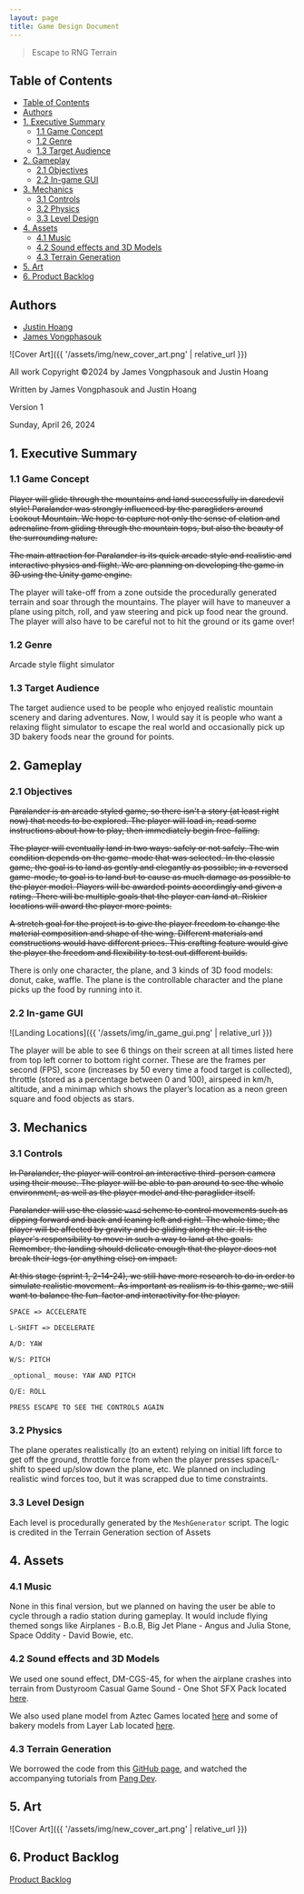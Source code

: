 ```yaml
---
layout: page
title: Game Design Document
---
```


> Escape to RNG Terrain

## Table of Contents

- [Table of Contents](#table-of-contents)
- [Authors](#authors)
- [1. Executive Summary](#1-executive-summary)
  - [1.1 Game Concept](#11-game-concept)
  - [1.2 Genre](#12-genre)
  - [1.3 Target Audience](#13-target-audience)
- [2. Gameplay](#2-gameplay)
  - [2.1 Objectives](#21-objectives)
  - [2.2 In-game GUI](#22-in-game-gui)
- [3. Mechanics](#3-mechanics)
  - [3.1 Controls](#31-controls)
  - [3.2 Physics](#32-physics)
  - [3.3 Level Design](#33-level-design)
- [4. Assets](#4-assets)
  - [4.1 Music](#41-music)
  - [4.2 Sound effects and 3D Models](#42-sound-effects-and-3d-models)
  - [4.3 Terrain Generation](#43-terrain-generation)
- [5. Art](#5-art)
- [6. Product Backlog](#6-product-backlog)

## Authors

- [Justin Hoang](mailto:justinhoang@mines.edu)
- [James Vongphasouk](mailto:jvongphasouk@mines.edu)

![Cover Art]({{ '/assets/img/new_cover_art.png' | relative_url }})

All work Copyright ©2024 by James Vongphasouk and Justin Hoang

Written by James Vongphasouk and Justin Hoang

Version 1

Sunday, April 26, 2024

## 1. Executive Summary

### 1.1 Game Concept

~~Player will glide through the mountains and land successfully in daredevil
style! Paralander was strongly influenced by the paragliders around Lookout
Mountain. We hope to capture not only the sense of elation and adrenaline from
gliding through the mountain tops, but also the beauty of the surrounding
nature.~~

~~The main attraction for Paralander is its quick arcade style and realistic and
interactive physics and flight. We are planning on developing the game in 3D
using the Unity game engine.~~

The player will take-off from a zone outside the procedurally generated terrain
and soar through the mountains. The player will have to maneuver a plane using
pitch, roll, and yaw steering and pick up food near the ground. The player will
also have to be careful not to hit the ground or its game over!

### 1.2 Genre

Arcade style flight simulator

### 1.3 Target Audience

The target audience used to be people who enjoyed realistic mountain scenery and
daring adventures. Now, I would say it is people who want a relaxing flight
simulator to escape the real world and occasionally pick up 3D bakery foods near
the ground for points.

## 2. Gameplay

### 2.1 Objectives

~~Paralander is an arcade styled game, so there isn't a story (at least right
now) that needs to be explored. The player will load in, read some instructions
about how to play, then immediately begin free-falling.~~

~~The player will eventually land in two ways: safely or not safely. The win
condition depends on the game-mode that was selected. In the classic game, the
goal is to land as gently and elegantly as possible; in a reversed game-mode, to
goal is to land but to cause as much damage as possible to the player model.
Players will be awarded points accordingly and given a rating. There will be
multiple goals that the player can land at. Riskier locations will award the
player more points.~~

<!-- ~~![Landing Locations]({{ '/assets/img/concept_art.png' | relative_url }})~~ -->

~~A stretch goal for the project is to give the player freedom to change the
material composition and shape of the wing. Different materials and
constructions would have different prices. This crafting feature would give the
player the freedom and flexibility to test out different builds.~~

There is only one character, the plane, and 3 kinds of 3D food models: donut,
cake, waffle. The plane is the controllable character and the plane picks up the
food by running into it.

### 2.2 In-game GUI

![Landing Locations]({{ '/assets/img/in_game_gui.png' | relative_url }})

The player will be able to see 6 things on their screen at all times listed here
from top left corner to bottom right corner. These are the frames per second
(FPS), score (increases by 50 every time a food target is collected), throttle
(stored as a percentage between 0 and 100), airspeed in km/h, altitude, and a
minimap which shows the player’s location as a neon green square and food
objects as stars.

## 3. Mechanics

### 3.1 Controls

~~In Paralander, the player will control an interactive third-person camera
using their mouse. The player will be able to pan around to see the whole
environment, as well as the player model and the paraglider itself.~~

~~Paralander will use the classic `wasd` scheme to control movements such as
dipping forward and back and leaning left and right. The whole time, the player
will be affected by gravity and be gliding along the air. It is the player's
responsibility to move in such a way to land at the goals. Remember, the landing
should delicate enough that the player does not break their legs (or anything
else) on impact.~~

~~At this stage (sprint 1, 2-14-24), we still have more research to do in order
to simulate realistic movement. As important as realism is to this game, we
still want to balance the fun-factor and interactivity for the player.~~

```text
SPACE => ACCELERATE

L-SHIFT => DECELERATE

A/D: YAW

W/S: PITCH

_optional_ mouse: YAW AND PITCH

Q/E: ROLL

PRESS ESCAPE TO SEE THE CONTROLS AGAIN
```

### 3.2 Physics

The plane operates realistically (to an extent) relying on initial lift force to
get off the ground, throttle force from when the player presses space/L-shift to
speed up/slow down the plane, etc. We planned on including realistic wind forces
too, but it was scrapped due to time constraints.

### 3.3 Level Design

Each level is procedurally generated by the `MeshGenerator` script. The logic is
credited in the Terrain Generation section of Assets

## 4. Assets

### 4.1 Music

None in this final version, but we planned on having the user be able to cycle
through a radio station during gameplay. It would include flying themed songs
like Airplanes - B.o.B, Big Jet Plane - Angus and Julia Stone, Space Oddity -
David Bowie, etc.

### 4.2 Sound effects and 3D Models

We used one sound effect, DM-CGS-45, for when the airplane crashes into terrain
from Dustyroom Casual Game Sound - One Shot SFX Pack located
[here](https://assetstore.unity.com/packages/audio/sound-fx/free-casual-game-sfx-pack-54116).

We also used plane model from Aztec Games located [here](
https://assetstore.unity.com/packages/tools/physics/plane-controller-glider-270737)
and some of bakery models from Layer Lab located
[here](https://assetstore.unity.com/packages/3d/props/food/3d-props-bakery-object-17167).

### 4.3 Terrain Generation

We borrowed the code from this [GitHub
page](https://github.com/Pang/ProceduralTerrainScripts/tree/main), and watched
the accompanying tutorials from [Pang
Dev](https://www.youtube.com/@pangdev7327).

## 5. Art

<!-- ~~![Cover Art]({{ '/assets/img/cover_art.png' | relative_url }})~~ -->

![Cover Art]({{ '/assets/img/new_cover_art.png' | relative_url }})

## 6. Product Backlog

[Product Backlog](https://github.com/users/suasuasuasuasua/projects/4/views/3)
